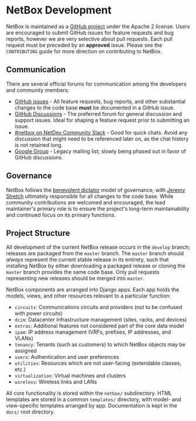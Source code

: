 # NetBox Development

NetBox is maintained as a [GitHub project](https://github.com/netbox-community/netbox) under the Apache 2 license. Users are encouraged to submit GitHub issues for feature requests and bug reports, however we are very selective about pull requests. Each pull request must be preceded by an **approved** issue. Please see the `CONTRIBUTING` guide for more direction on contributing to NetBox.

## Communication

There are several official forums for communication among the developers and community members:

* [GitHub issues](https://github.com/netbox-community/netbox/issues) - All feature requests, bug reports, and other substantial changes to the code base **must** be documented in a GitHub issue.
* [GitHub Discussions](https://github.com/netbox-community/netbox/discussions) - The preferred forum for general discussion and support issues. Ideal for shaping a feature request prior to submitting an issue.
* [#netbox on NetDev Community Slack](https://netdev.chat/) - Good for quick chats. Avoid any discussion that might need to be referenced later on, as the chat history is not retained long.
* [Google Group](https://groups.google.com/g/netbox-discuss) - Legacy mailing list; slowly being phased out in favor of GitHub discussions.

## Governance

NetBox follows the [benevolent dictator](http://oss-watch.ac.uk/resources/benevolentdictatorgovernancemodel) model of governance, with [Jeremy Stretch](https://github.com/jeremystretch) ultimately responsible for all changes to the code base. While community contributions are welcomed and encouraged, the lead maintainer's primary role is to ensure the project's long-term maintainability and continued focus on its primary functions.

## Project Structure

All development of the current NetBox release occurs in the `develop` branch; releases are packaged from the `master` branch. The `master` branch should _always_ represent the current stable release in its entirety, such that installing NetBox by either downloading a packaged release or cloning the `master` branch provides the same code base. Only pull requests representing new releases should be merged into `master`.

NetBox components are arranged into Django apps. Each app holds the models, views, and other resources relevant to a particular function:

* `circuits`: Communications circuits and providers (not to be confused with power circuits)
* `dcim`: Datacenter infrastructure management (sites, racks, and devices)
* `extras`: Additional features not considered part of the core data model
* `ipam`: IP address management (VRFs, prefixes, IP addresses, and VLANs)
* `tenancy`: Tenants (such as customers) to which NetBox objects may be assigned
* `users`: Authentication and user preferences
* `utilities`: Resources which are not user-facing (extendable classes, etc.)
* `virtualization`: Virtual machines and clusters
* `wireless`: Wireless links and LANs

All core functionality is stored within the `netbox/` subdirectory. HTML templates are stored in a common `templates/` directory, with model- and view-specific templates arranged by app. Documentation is kept in the `docs/` root directory.
